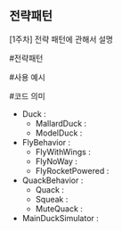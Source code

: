 ## 전략패턴

[1주차]
전략 패턴에 관해서 설명

#전략패턴 




#사용 예시 


#코드 의미 
- Duck :
  - MallardDuck :
  - ModelDuck : 
- FlyBehavior :
  - FlyWithWings :
  - FlyNoWay : 
  - FlyRocketPowered : 
- QuackBehavior :
  - Quack :
  - Squeak :
  - MuteQuack : 
- MainDuckSimulator : 
